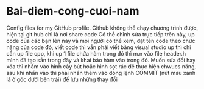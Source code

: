 # Bai-diem-cong-cuoi-nam
Config files for my GitHub profile.
Github không thể chạy chương trình được, hiện tại git hub chỉ là nơi share code
Có thể chỉnh sửa trực tiếp trên này, up code của các bạn lên này và mọi người có thể xem, đặt tên code theo chức năng của code đó, viết code thì vẫn phải viết bằng visual studio
up thì chỉ cần up file cpp, khi up 1 file chứa hàm trong đó thì m.n vào file header.h mình đã tạo sẵn trong đây và khai báo hàm vào trong đó.
Muốn sửa đổi hay xóa thì nhấm vào hình cây bút hoặc hình sọt rác để thực hiện chwucs năng, sau khi nhấn vào thì phải nhấn thêm vào dòng lệnh COMMIT (nút màu xanh lá ở góc dưới bên trái) để lưu những thay đổi
